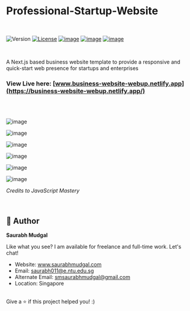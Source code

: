 # Professional-Startup-Website
<br>

![Version](https://img.shields.io/badge/version-0.1-blue.svg?cacheSeconds=2592000)
[![License](https://img.shields.io/badge/License-Apache%202.0-blue.svg)](https://opensource.org/licenses/Apache-2.0)
[![image](https://img.shields.io/badge/Microsoft_Outlook-0078D4?style=for-the-badge&logo=microsoft-outlook&logoColor=white)](mailto:saurabh011@e.ntu.edu.sg?subject=Regarding%20Software%20Engineering%20work)
[![image](https://img.shields.io/badge/WhatsApp-25D366?style=for-the-badge&logo=whatsapp&logoColor=white)](https://wa.me/6583794711)
[![image](https://img.shields.io/badge/LinkedIn-0077B5?style=for-the-badge&logo=linkedin&logoColor=white)](https://www.linkedin.com/in/mechanical-engineer-saurabh/)

<br>

A Next.js based business website template to provide a responsive and quick-start web presence for startups and enterprises

### View Live here: [www.business-website-webup.netlify.app](https://business-website-webup.netlify.app/)

<br>
<br>

![image](https://user-images.githubusercontent.com/35081754/146869608-db44780a-a9c7-4963-85e5-792715d09ebd.png)

![image](https://user-images.githubusercontent.com/35081754/146869680-e183c238-91e7-450f-ae99-3e093e5ebf40.png)

![image](https://user-images.githubusercontent.com/35081754/146869728-8c5db86e-746f-42d5-b37b-e59f9c012868.png)

![image](https://user-images.githubusercontent.com/35081754/146869757-a300748d-8cb9-49c8-b43a-7da0394fea14.png)

![image](https://user-images.githubusercontent.com/35081754/146869797-26e36a13-9aa0-4490-b064-d12a9855604d.png)

![image](https://user-images.githubusercontent.com/35081754/146869841-828ed3a7-0245-4461-b925-bff664ac0dcb.png)


_Credits to JavaScript Mastery_

<br>

## 👤 Author

**Saurabh Mudgal**

Like what you see? I am available for freelance and full-time work. Let's chat!
* Website: www.saurabhmudgal.com
* Email: saurabh011@e.ntu.edu.sg
* Alternate Email: smsaurabhmudgal@gmail.com
* Location: Singapore

<br>
Give a ⭐️ if this project helped you! :)
